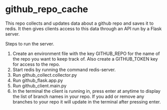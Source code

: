 # github_repo_cache
This repo collects and updates data about a github repo and saves it to redis.
It then gives clients access to this data through an API run by a Flask server.

Steps to run the server.

1. Create an environment file with the key GITHUB_REPO for the name of the repo
you want to keep track of. Also create a GITHUB_TOKEN key for access to the repo.
2. Start redis by running the command redis-server.
3. Run github_collect.collector.py
4. Run github_flask.app.py
5. Run github_client.main.py
6. In the terminal the client is running in, press enter at anytime to
display the list of branch names in your repo. If you add or remove any
branches to your repo it will update in the terminal after pressing enter.
